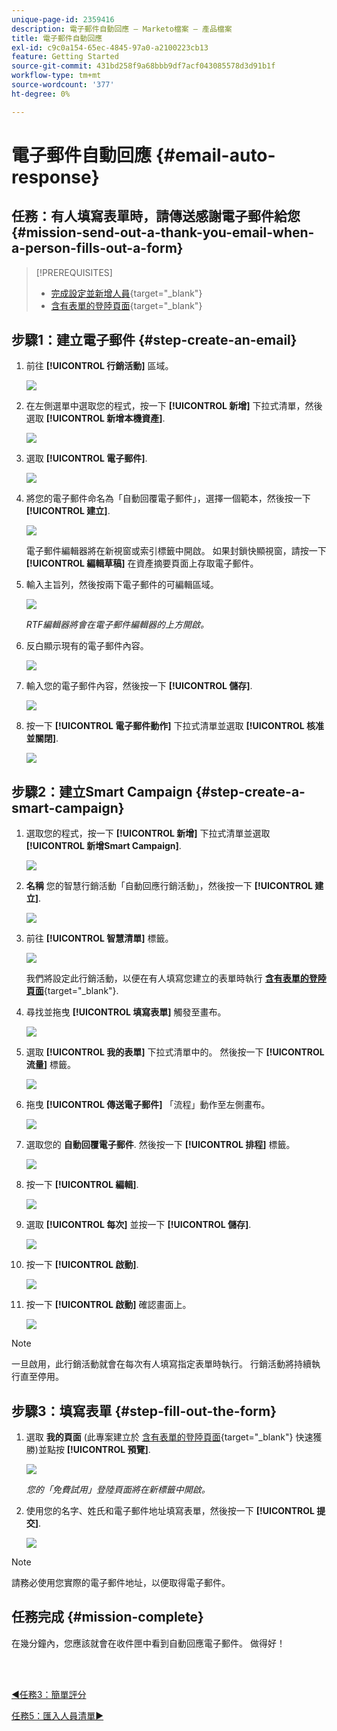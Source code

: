 ```yaml
---
unique-page-id: 2359416
description: 電子郵件自動回應 — Marketo檔案 — 產品檔案
title: 電子郵件自動回應
exl-id: c9c0a154-65ec-4845-97a0-a2100223cb13
feature: Getting Started
source-git-commit: 431bd258f9a68bbb9df7acf043085578d3d91b1f
workflow-type: tm+mt
source-wordcount: '377'
ht-degree: 0%

---
```


# 電子郵件自動回應 {#email-auto-response}

## 任務：有人填寫表單時，請傳送感謝電子郵件給您 {#mission-send-out-a-thank-you-email-when-a-person-fills-out-a-form}

>[!PREREQUISITES]
>
>* [完成設定並新增人員](/help/marketo/getting-started/quick-wins/get-set-up-and-add-a-person.md){target="_blank"}
>* [含有表單的登陸頁面](/help/marketo/getting-started/quick-wins/landing-page-with-a-form.md){target="_blank"}

## 步驟1：建立電子郵件 {#step-create-an-email}

1. 前往 **[!UICONTROL 行銷活動]** 區域。

   ![](assets/email-auto-response-1.png)

1. 在左側選單中選取您的程式，按一下 **[!UICONTROL 新增]** 下拉式清單，然後選取 **[!UICONTROL 新增本機資產]**.

   ![](assets/email-auto-response-2.png)

1. 選取 **[!UICONTROL 電子郵件]**.

   ![](assets/email-auto-response-3.png)

1. 將您的電子郵件命名為「自動回覆電子郵件」，選擇一個範本，然後按一下 **[!UICONTROL 建立]**.

   ![](assets/email-auto-response-4.png)

   電子郵件編輯器將在新視窗或索引標籤中開啟。 如果封鎖快顯視窗，請按一下 **[!UICONTROL 編輯草稿]** 在資產摘要頁面上存取電子郵件。

1. 輸入主旨列，然後按兩下電子郵件的可編輯區域。

   ![](assets/email-auto-response-5.png)

   _RTF編輯器將會在電子郵件編輯器的上方開啟。_

1. 反白顯示現有的電子郵件內容。

   ![](assets/email-auto-response-6.png)

1. 輸入您的電子郵件內容，然後按一下 **[!UICONTROL 儲存]**.

   ![](assets/email-auto-response-7.png)

1. 按一下 **[!UICONTROL 電子郵件動作]** 下拉式清單並選取 **[!UICONTROL 核准並關閉]**.

   ![](assets/email-auto-response-8.png)

## 步驟2：建立Smart Campaign {#step-create-a-smart-campaign}

1. 選取您的程式，按一下 **[!UICONTROL 新增]** 下拉式清單並選取 **[!UICONTROL 新增Smart Campaign]**.

   ![](assets/email-auto-response-9.png)

1. **名稱** 您的智慧行銷活動「自動回應行銷活動」，然後按一下 **[!UICONTROL 建立]**.

   ![](assets/email-auto-response-10.png)

1. 前往 **[!UICONTROL 智慧清單]** 標籤。

   ![](assets/email-auto-response-11.png)

   我們將設定此行銷活動，以便在有人填寫您建立的表單時執行 [**含有表單的登陸頁面**](/help/marketo/getting-started/quick-wins/landing-page-with-a-form.md){target="_blank"}.

1. 尋找並拖曳 **[!UICONTROL 填寫表單]** 觸發至畫布。

   ![](assets/email-auto-response-12.png)

1. 選取 **[!UICONTROL 我的表單]** 下拉式清單中的。 然後按一下 **[!UICONTROL 流量]** 標籤。

   ![](assets/email-auto-response-13.png)

1. 拖曳 **[!UICONTROL 傳送電子郵件]** 「流程」動作至左側畫布。

   ![](assets/email-auto-response-14.png)

1. 選取您的 **自動回覆電子郵件**. 然後按一下 **[!UICONTROL 排程]** 標籤。

   ![](assets/email-auto-response-15.png)

1. 按一下 **[!UICONTROL 編輯]**.

   ![](assets/email-auto-response-16.png)

1. 選取 **[!UICONTROL 每次]** 並按一下 **[!UICONTROL 儲存]**.

   ![](assets/email-auto-response-17.png)

1. 按一下 **[!UICONTROL 啟動]**.

   ![](assets/email-auto-response-18.png)

1. 按一下 **[!UICONTROL 啟動]** 確認畫面上。

   ![](assets/email-auto-response-19.png)

>[!NOTE]
>
>一旦啟用，此行銷活動就會在每次有人填寫指定表單時執行。 行銷活動將持續執行直至停用。

## 步驟3：填寫表單 {#step-fill-out-the-form}

1. 選取 **我的頁面** (此專案建立於 [含有表單的登陸頁面](/help/marketo/getting-started/quick-wins/landing-page-with-a-form.md){target="_blank"} 快速獲勝)並點按 **[!UICONTROL 預覽]**.

   ![](assets/email-auto-response-20.png)

   _您的「免費試用」登陸頁面將在新標籤中開啟。_

1. 使用您的名字、姓氏和電子郵件地址填寫表單，然後按一下 **[!UICONTROL 提交]**.

   ![](assets/email-auto-response-21.png)

>[!NOTE]
>
>請務必使用您實際的電子郵件地址，以便取得電子郵件。

## 任務完成 {#mission-complete}

在幾分鐘內，您應該就會在收件匣中看到自動回應電子郵件。 做得好！

<br> 

[◄任務3：簡單評分](/help/marketo/getting-started/quick-wins/simple-scoring.md)

[任務5：匯入人員清單►](/help/marketo/getting-started/quick-wins/import-a-list-of-people.md)
